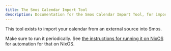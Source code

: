```yaml
---
title: The Smos Calendar Import Tool
description: Documentation for the Smos Calendar Import Tool, for importing your calendar into Smos
---
```


This tool exists to import your calendar from an external source into Smos.

<asciinema-player
  src="/casts/calendar-import.cast"
  autoplay="true"
  preloop="true"
  loop="true">
  </asciinema-player>

Make sure to run it periodically.
See [the instructions for running it on NixOS](/smos-calendar-import/nixos) for automation for that on NixOS.
